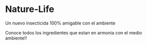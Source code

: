 # Nature-Life
Un nuevo insecticida 100% amigable con el ambiente 

Conoce todos los ingredientes que estan en armonia con el medio ambiente!! 

